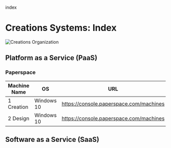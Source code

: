 index
# Creations Systems: Index

![Creations Organization](https://raw.githubusercontent.com/creationssystems/index/master/Creations_Organization.PNG)

## Platform as a Service (PaaS)

### Paperspace

| Machine Name | OS         | URL                                     |
|--------------|------------|-----------------------------------------|
| 1 Creation   | Windows 10 | https://console.paperspace.com/machines |
| 2 Design     | Windows 10 | https://console.paperspace.com/machines |

## Software as a Service (SaaS)
